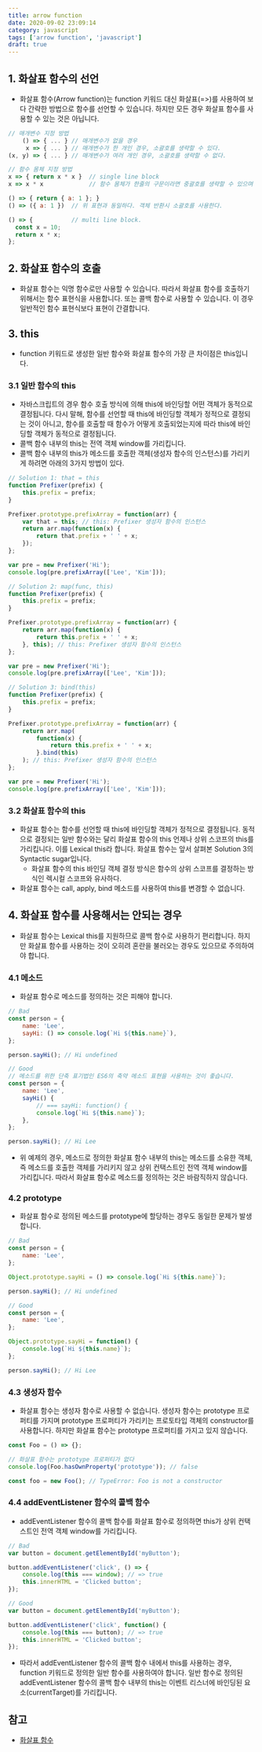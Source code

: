 ```yaml
---
title: arrow function
date: 2020-09-02 23:09:14
category: javascript
tags: ['arrow function', 'javascript']
draft: true
---
```


## 1. 화살표 함수의 선언

- 화살표 함수(Arrow function)는 function 키워드 대신 화살표(=>)를 사용하여 보다 간략한 방법으로 함수를 선언할 수 있습니다. 하지만 모든 경우 화살표 함수를 사용할 수 있는 것은 아닙니다.

```javascript
// 매개변수 지정 방법
    () => { ... } // 매개변수가 없을 경우
     x => { ... } // 매개변수가 한 개인 경우, 소괄호를 생략할 수 있다.
(x, y) => { ... } // 매개변수가 여러 개인 경우, 소괄호를 생략할 수 없다.

// 함수 몸체 지정 방법
x => { return x * x }  // single line block
x => x * x             // 함수 몸체가 한줄의 구문이라면 중괄호를 생략할 수 있으며 암묵적으로 return된다. 위 표현과 동일하다.

() => { return { a: 1 }; }
() => ({ a: 1 })  // 위 표현과 동일하다. 객체 반환시 소괄호를 사용한다.

() => {           // multi line block.
  const x = 10;
  return x * x;
};
```

## 2. 화살표 함수의 호출

- 화살표 함수는 익명 함수로만 사용할 수 있습니다. 따라서 화살표 함수를 호출하기 위해서는 함수 표현식을 사용합니다. 또는 콜백 함수로 사용할 수 있습니다. 이 경우 일반적인 함수 표현식보다 표현이 간결합니다.

## 3. this

- function 키워드로 생성한 일반 함수와 화살표 함수의 가장 큰 차이점은 this입니다.

### 3.1 일반 함수의 this

- 자바스크립트의 경우 함수 호출 방식에 의해 this에 바인딩할 어떤 객체가 동적으로 결정됩니다. 다시 말해, 함수를 선언할 때 this에 바인딩할 객체가 정적으로 결정되는 것이 아니고, 함수를 호출할 때 함수가 어떻게 호출되었는지에 따라 this에 바인딩할 객체가 동적으로 결정됩니다.
- 콜백 함수 내부의 this는 전역 객체 window를 가리킵니다.
- 콜백 함수 내부의 this가 메소드를 호출한 객체(생성자 함수의 인스턴스)를 가리키게 하려면 아래의 3가지 방법이 있다.

```javascript
// Solution 1: that = this
function Prefixer(prefix) {
	this.prefix = prefix;
}

Prefixer.prototype.prefixArray = function(arr) {
	var that = this; // this: Prefixer 생성자 함수의 인스턴스
	return arr.map(function(x) {
		return that.prefix + ' ' + x;
	});
};

var pre = new Prefixer('Hi');
console.log(pre.prefixArray(['Lee', 'Kim']));
```

```javascript
// Solution 2: map(func, this)
function Prefixer(prefix) {
	this.prefix = prefix;
}

Prefixer.prototype.prefixArray = function(arr) {
	return arr.map(function(x) {
		return this.prefix + ' ' + x;
	}, this); // this: Prefixer 생성자 함수의 인스턴스
};

var pre = new Prefixer('Hi');
console.log(pre.prefixArray(['Lee', 'Kim']));
```

```javascript
// Solution 3: bind(this)
function Prefixer(prefix) {
	this.prefix = prefix;
}

Prefixer.prototype.prefixArray = function(arr) {
	return arr.map(
		function(x) {
			return this.prefix + ' ' + x;
		}.bind(this)
	); // this: Prefixer 생성자 함수의 인스턴스
};

var pre = new Prefixer('Hi');
console.log(pre.prefixArray(['Lee', 'Kim']));
```

### 3.2 화살표 함수의 this

- 화살표 함수는 함수를 선언할 때 this에 바인딩할 객체가 정적으로 결정됩니다. 동적으로 결정되는 일반 함수와는 달리 화살표 함수의 this 언제나 상위 스코프의 this를 가리킵니다. 이를 Lexical this라 합니다. 화살표 함수는 앞서 살펴본 Solution 3의 Syntactic sugar입니다.
  - 화살표 함수의 this 바인딩 객체 결정 방식은 함수의 상위 스코프를 결정하는 방식인 렉시컬 스코프와 유사하다.
- 화살표 함수는 call, apply, bind 메소드를 사용하여 this를 변경할 수 없습니다.

## 4. 화살표 함수를 사용해서는 안되는 경우

- 화살표 함수는 Lexical this를 지원하므로 콜백 함수로 사용하기 편리합니다. 하지만 화살표 함수를 사용하는 것이 오히려 혼란을 불러오는 경우도 있으므로 주의하여야 합니다.

### 4.1 메소드

- 화살표 함수로 메소드를 정의하는 것은 피해야 합니다.

```javascript
// Bad
const person = {
	name: 'Lee',
	sayHi: () => console.log(`Hi ${this.name}`),
};

person.sayHi(); // Hi undefined

// Good
// 메소드를 위한 단축 표기법인 ES6의 축약 메소드 표현을 사용하는 것이 좋습니다.
const person = {
	name: 'Lee',
	sayHi() {
		// === sayHi: function() {
		console.log(`Hi ${this.name}`);
	},
};

person.sayHi(); // Hi Lee
```

- 위 예제의 경우, 메소드로 정의한 화살표 함수 내부의 this는 메소드를 소유한 객체, 즉 메소드를 호출한 객체를 가리키지 않고 상위 컨택스트인 전역 객체 window를 가리킵니다. 따라서 화살표 함수로 메소드를 정의하는 것은 바람직하지 않습니다.

### 4.2 prototype

- 화살표 함수로 정의된 메소드를 prototype에 할당하는 경우도 동일한 문제가 발생합니다.

```javascript
// Bad
const person = {
	name: 'Lee',
};

Object.prototype.sayHi = () => console.log(`Hi ${this.name}`);

person.sayHi(); // Hi undefined

// Good
const person = {
	name: 'Lee',
};

Object.prototype.sayHi = function() {
	console.log(`Hi ${this.name}`);
};

person.sayHi(); // Hi Lee
```

### 4.3 생성자 함수

- 화살표 함수는 생성자 함수로 사용할 수 없습니다. 생성자 함수는 prototype 프로퍼티를 가지며 prototype 프로퍼티가 가리키는 프로토타입 객체의 constructor를 사용합니다. 하지만 화살표 함수는 prototype 프로퍼티를 가지고 있지 않습니다.

```javascript
const Foo = () => {};

// 화살표 함수는 prototype 프로퍼티가 없다
console.log(Foo.hasOwnProperty('prototype')); // false

const foo = new Foo(); // TypeError: Foo is not a constructor
```

### 4.4 addEventListener 함수의 콜백 함수

- addEventListener 함수의 콜백 함수를 화살표 함수로 정의하면 this가 상위 컨택스트인 전역 객체 window를 가리킵니다.

```javascript
// Bad
var button = document.getElementById('myButton');

button.addEventListener('click', () => {
	console.log(this === window); // => true
	this.innerHTML = 'Clicked button';
});

// Good
var button = document.getElementById('myButton');

button.addEventListener('click', function() {
	console.log(this === button); // => true
	this.innerHTML = 'Clicked button';
});
```

- 따라서 addEventListener 함수의 콜백 함수 내에서 this를 사용하는 경우, function 키워드로 정의한 일반 함수를 사용하여야 합니다. 일반 함수로 정의된 addEventListener 함수의 콜백 함수 내부의 this는 이벤트 리스너에 바인딩된 요소(currentTarget)를 가리킵니다.

## 참고

- [화살표 함수](https://poiemaweb.com/es6-arrow-function)
